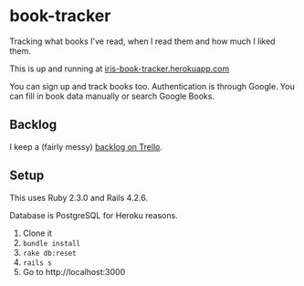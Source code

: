 # book-tracker

Tracking what books I've read, when I read them and how much I liked them.

This is up and running at [iris-book-tracker.herokuapp.com](http://iris-book-tracker.herokuapp.com/)

You can sign up and track books too. Authentication is through Google. You can fill in book data manually or search Google Books.

## Backlog

I keep a (fairly messy) [backlog on Trello](https://trello.com/b/ckL0n133/book-tracker).

## Setup

This uses Ruby 2.3.0 and Rails 4.2.6.

Database is PostgreSQL for Heroku reasons.

1. Clone it
2. `bundle install`
3. `rake db:reset`
4. `rails s`
5. Go to http://localhost:3000